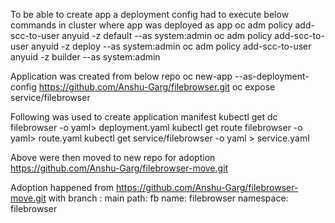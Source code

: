 To be able to create app a deployment config had to execute below commands in cluster where app was deployed as app
oc adm policy add-scc-to-user anyuid -z default  --as system:admin
oc adm policy add-scc-to-user anyuid -z deploy  --as system:admin
oc adm policy add-scc-to-user anyuid -z  builder  --as system:admin

Application was created from below repo
oc new-app --as-deployment-config https://github.com/Anshu-Garg/filebrowser.git
oc expose service/filebrowser

Following was used to create application manifest
kubectl get dc filebrowser -o yaml> deployment.yaml
kubectl get route filebrowser -o yaml> route.yaml
kubectl get service/filebrowser -o yaml > service.yaml

Above were then moved to new repo for adoption https://github.com/Anshu-Garg/filebrowser-move.git

Adoption happened from  https://github.com/Anshu-Garg/filebrowser-move.git
with branch : main
     path: fb
     name: filebrowser
     namespace: filebrowser
